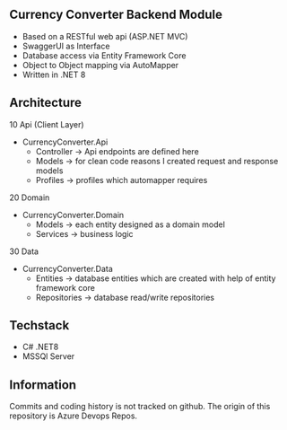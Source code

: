 ## Currency Converter Backend Module
- Based on a RESTful web api (ASP.NET MVC)
- SwaggerUI as Interface
- Database access via Entity Framework Core
- Object to Object mapping via AutoMapper
- Written in .NET 8

## Architecture
10 Api (Client Layer)
- CurrencyConverter.Api
	- Controller
		-> Api endpoints are defined here
	- Models
		-> for clean code reasons I created request and response models
	- Profiles
		-> profiles which automapper requires
		
20 Domain
- CurrencyConverter.Domain
	- Models
		-> each entity designed as a domain model
	- Services
		-> business logic
		
30 Data
- CurrencyConverter.Data
	- Entities
		-> database entities which are created with help of entity framework core
	- Repositories
		-> database read/write repositories 
		
## Techstack
- C# .NET8
- MSSQl Server

## Information
Commits and coding history is not tracked on github. The origin of this repository is Azure Devops Repos.